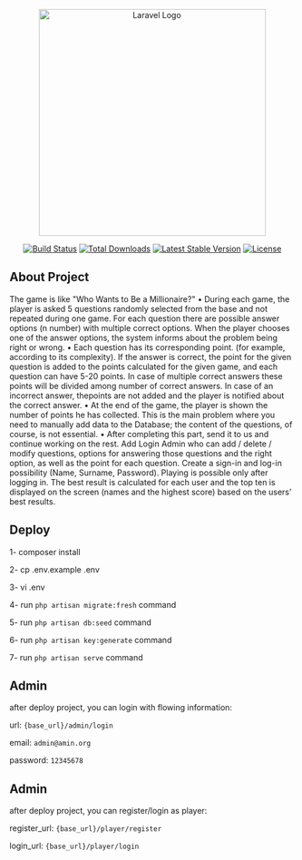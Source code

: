 <p align="center"><a href="https://laravel.com" target="_blank"><img src="https://raw.githubusercontent.com/laravel/art/master/logo-lockup/5%20SVG/2%20CMYK/1%20Full%20Color/laravel-logolockup-cmyk-red.svg" width="400" alt="Laravel Logo"></a></p>

<p align="center">
<a href="https://github.com/laravel/framework/actions"><img src="https://github.com/laravel/framework/workflows/tests/badge.svg" alt="Build Status"></a>
<a href="https://packagist.org/packages/laravel/framework"><img src="https://img.shields.io/packagist/dt/laravel/framework" alt="Total Downloads"></a>
<a href="https://packagist.org/packages/laravel/framework"><img src="https://img.shields.io/packagist/v/laravel/framework" alt="Latest Stable Version"></a>
<a href="https://packagist.org/packages/laravel/framework"><img src="https://img.shields.io/packagist/l/laravel/framework" alt="License"></a>
</p>

## About Project

The game is like "Who Wants to Be a Millionaire?"
• During each game, the player is asked 5 questions randomly selected from the base and
not repeated during one game. For each question there are possible answer options (n
number) with multiple correct options. When the player chooses one of the answer
options, the system informs about the problem being right or wrong.
• Each question has its corresponding point. (for example, according to its complexity). If
the answer is correct, the point for the given question is added to the points calculated for
the given game, and each question can have 5-20 points. In case of multiple correct
answers these points will be divided among number of correct answers. In case of an
incorrect answer, thepoints are not added and the player is notified about the correct
answer.
• At the end of the game, the player is shown the number of points he has collected. This is
the main problem where you need to manually add data to the Database; the content of the
questions, of course, is not essential.
• After completing this part, send it to us and continue working on the rest. Add Login
Admin who can add / delete / modify questions, options for answering those questions and
the right option, as well as the point for each question. Create a sign-in and log-in
possibility (Name, Surname, Password). Playing is possible only after logging in. The best
result is calculated for each user and the top ten is displayed on the screen (names and the
highest score) based on the users’ best results.

## Deploy

1- composer install

2- cp .env.example .env

3- vi .env

4- run `php artisan migrate:fresh` command

5- run `php artisan db:seed` command

6- run `php artisan key:generate` command 

7- run `php artisan serve` command

## Admin
after deploy project, you can login with flowing information:

url: `{base_url}/admin/login`

email: `admin@amin.org`

password: `12345678`

## Admin
after deploy project, you can register/login as player:

register_url: `{base_url}/player/register`

login_url: `{base_url}/player/login`
